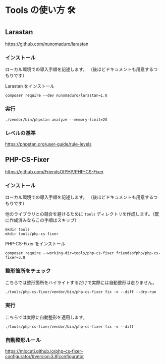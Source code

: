 # Tools の使い方 🛠

## Larastan

https://github.com/nunomaduro/larastan

### インストール

ローカル環境での導入手順を記述します。
（後ほどドキュメントも用意するつもりです）

Larastan をインストール

```
composer require --dev nunomaduro/larastan=1.0
```

### 実行

```
./vendor/bin/phpstan analyze --memory-limit=2G
```

### レベルの基準

https://phpstan.org/user-guide/rule-levels

## PHP-CS-Fixer

https://github.com/FriendsOfPHP/PHP-CS-Fixer

### インストール

ローカル環境での導入手順を記述します。
（後ほどドキュメントも用意するつもりです）

他のライブラリとの競合を避けるために `tools` ディレクトリを作成します。（既に作成済みならこの手順はスキップ）

```
mkdir tools
mkdir tools/php-cs-fixer
```

PHP-CS-Fixer をインストール

```
composer require --working-dir=tools/php-cs-fixer friendsofphp/php-cs-fixer=3.8
```

### 整形箇所をチェック

こちらでは整形箇所をハイライトするだけで実際には自動整形は走りません。

```
./tools/php-cs-fixer/vendor/bin/php-cs-fixer fix -v --diff --dry-run
```

### 実行

こちらでは実際に自動整形を適用します。

```
./tools/php-cs-fixer/vendor/bin/php-cs-fixer fix -v --diff
```

### 自動整形ルール

https://mlocati.github.io/php-cs-fixer-configurator/#version:3.8|configurator
